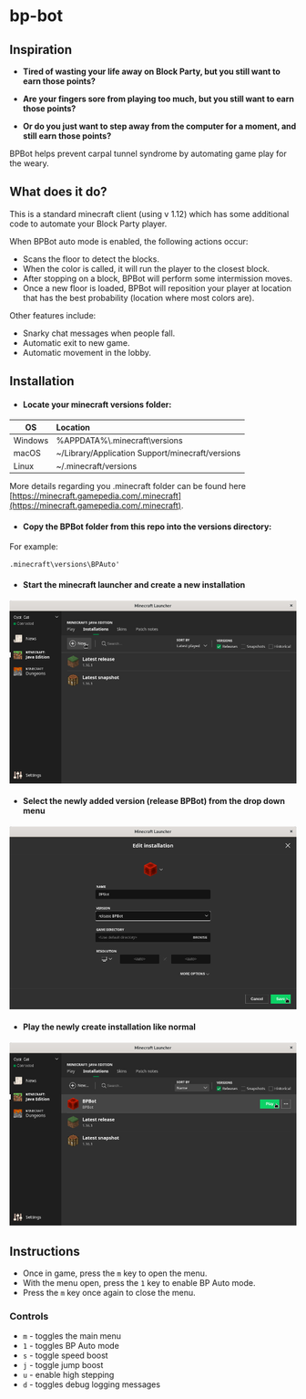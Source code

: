 # bp-bot
## Inspiration
* **Tired of wasting your life away on Block Party, but you still want to earn those points?**

* **Are your fingers sore from playing too much, but you still want to earn those points?**

* **Or do you just want to step away from the computer for a moment, and still earn those points?**

BPBot helps prevent carpal tunnel syndrome by automating game play for the weary.

## What does it do?
This is a standard minecraft client (using v 1.12) which has some additional code to automate your Block Party player.

When BPBot auto mode is enabled, the following actions occur:
* Scans the floor to detect the blocks.
* When the color is called, it will run the player to the closest block.
* After stopping on a block, BPBot will perform some intermission moves.
* Once a new floor is loaded, BPBot will reposition your player at location that has the best probability (location where most colors are).

Other features include:
* Snarky chat messages when people fall.
* Automatic exit to new game.
* Automatic movement in the lobby.

## Installation
* #### Locate your minecraft versions folder:
| OS       | Location     |
|----------|:-------------|
| Windows |  %APPDATA%\\.minecraft\versions |
| macOS   |    ~/Library/Application Support/minecraft/versions |
| Linux   | ~/.minecraft/versions |

More details regarding you .minecraft folder can be found here [https://minecraft.gamepedia.com/.minecraft](https://minecraft.gamepedia.com/.minecraft).

* ####  Copy the BPBot folder from this repo into the versions directory:

For example:
```
.minecraft\versions\BPAuto'
```

* ####  Start the minecraft launcher and create a new installation
![Create New Profile](img_01.png)

* ####  Select the newly added version (release BPBot) from the drop down menu
![Create New Profile](img_02.png)

* ####  Play the newly create installation like normal
![Create New Profile](img_03.png)

## Instructions
* Once in game, press the `m` key to open the menu.  
* With the menu open, press the `1` key to enable BP Auto mode.  
* Press the `m` key once again to close the menu.

### Controls
* `m` - toggles the main menu
* `1` - toggles BP Auto mode
* `s` - toggle speed boost
* `j` - toggle jump boost
* `u` - enable high stepping
* `d` - toggles debug logging messages
